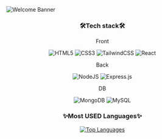 <body>
<img class="header-img" src="https://capsule-render.vercel.app/api?type=speech&height=250&color=A1E3F9&text=Welcome%20to%20-nl-GAEUN's%20GitHub&section=header&reversal=false&fontAlignY=38&fontAlign=49&animation=scaleIn&fontSize=52" alt="Welcome Banner">
<h3 align=center>🛠Tech stack🛠</h3>
<p align=center>Front</p>
<div align=center class="badges">
  <img src="https://img.shields.io/badge/html5-%23E34F26.svg?style=for-the-badge&logo=html5&logoColor=white" alt="HTML5">
  <img src="https://img.shields.io/badge/css3-%231572B6.svg?style=for-the-badge&logo=css3&logoColor=white" alt="CSS3">
  <img src="https://img.shields.io/badge/tailwindcss-%2338B2AC.svg?style=for-the-badge&logo=tailwind-css&logoColor=white" alt="TailwindCSS">
  <img src="https://img.shields.io/badge/react-%2320232a.svg?style=for-the-badge&logo=react&logoColor=%2361DAFB" alt="React">
</div>
<p align=center>Back</p>
<div align=center class="badges">
  <img src="https://img.shields.io/badge/node.js-6DA55F?style=for-the-badge&logo=node.js&logoColor=white" alt="NodeJS">
  <img src="https://img.shields.io/badge/express.js-%23404d59.svg?style=for-the-badge&logo=express&logoColor=%2361DAFB" alt="Express.js">
</div>
<p align=center>DB</p>
<div align=center class="badges">
  <img src="https://img.shields.io/badge/MongoDB-%234ea94b.svg?style=for-the-badge&logo=mongodb&logoColor=white" alt="MongoDB">
  <img src="https://img.shields.io/badge/mysql-4479A1.svg?style=for-the-badge&logo=mysql&logoColor=white" alt="MySQL">
</div>
<h3 align=center>✨Most USED Languages✨</h3>
<p align=center>
  <a href="https://github-readme-stats.vercel.app/api/top-langs/?username=zkaakakg&layout=compact">
    <img src="https://github-readme-stats.vercel.app/api/top-langs/?username=zkaakakg&layout=compact" alt="Top Languages">
  </a>
</p>

<!--
**zkaakakg/zkaakakg** is a  _special_ ✨ repository because its `README.md` (this file) appears on your GitHub profile.

Here are some ideas to get you started:

- 🔭 I’m currently working on ...
- 🌱 I’m currently learning ...
- 👯 I’m looking to collaborate on ...
- 🤔 I’m looking for help with ...
- 💬 Ask me about ...
- 📫 How to reach me: ...
- 😄 Pronouns: ...
- ⚡ Fun fact: ...
-->
